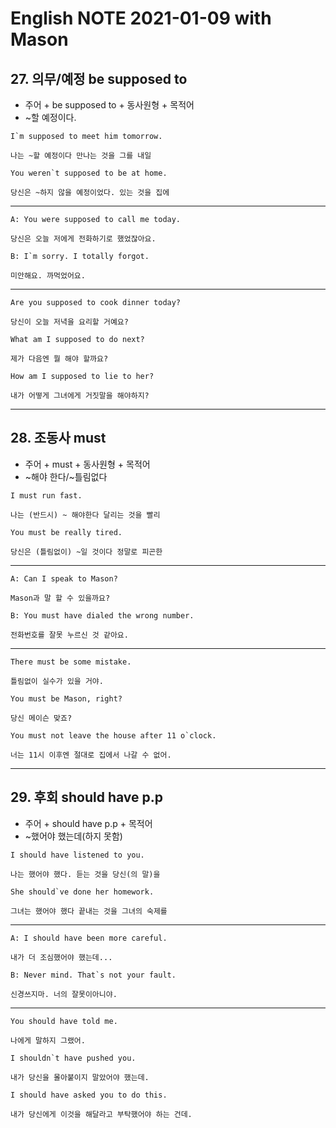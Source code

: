 # English NOTE 2021-01-09 with Mason

## 27. 의무/예정 be supposed to
- 주어 + be supposed to + 동사원형 + 목적어
- ~할 예정이다.
```
I`m supposed to meet him tomorrow.

나는 ~할 예정이다 만나는 것을 그를 내일
```
```
You weren`t supposed to be at home.

당신은 ~하지 않을 예정이었다. 있는 것을 집에
```
---
```
A: You were supposed to call me today.

당신은 오늘 저에게 전화하기로 했었잖아요.

B: I`m sorry. I totally forgot.

미안해요. 까먹었어요.
```
---
```
Are you supposed to cook dinner today?

당신이 오늘 저녁을 요리할 거예요?
```
```
What am I supposed to do next?

제가 다음엔 뭘 해야 할까요?
```
```
How am I supposed to lie to her?

내가 어떻게 그녀에게 거짓말을 해야하지?
```
---
## 28. 조동사 must
- 주어 + must + 동사원형 + 목적어
- ~해야 한다/~틀림없다
```
I must run fast.

나는 (반드시) ~ 해야한다 달리는 것을 빨리
```
```
You must be really tired.

당신은 (틀림없이) ~일 것이다 정말로 피곤한
```
---
```
A: Can I speak to Mason?

Mason과 말 할 수 있을까요?

B: You must have dialed the wrong number.

전화번호를 잘못 누르신 것 같아요.
```
---
```
There must be some mistake.

틀림없이 실수가 있을 거야.
```
```
You must be Mason, right?

당신 메이슨 맞죠?
```
```
You must not leave the house after 11 o`clock.

너는 11시 이후엔 절대로 집에서 나갈 수 없어.
```
---
## 29. 후회 should have p.p
- 주어 + should have p.p + 목적어
- ~했어야 했는데(하지 못함)
```
I should have listened to you.

나는 했어야 했다. 듣는 것을 당신(의 말)을
```
```
She should`ve done her homework.

그녀는 했어야 했다 끝내는 것을 그녀의 숙제를
```
---
```
A: I should have been more careful.

내가 더 조심했어야 했는데...

B: Never mind. That`s not your fault.

신경쓰지마. 너의 잘못이아니야.
```
---
```
You should have told me.

나에게 말하지 그랬어.
```
```
I shouldn`t have pushed you.

내가 당신을 몰아붙이지 말았어야 했는데.
```
```
I should have asked you to do this.

내가 당신에게 이것을 해달라고 부탁했어야 하는 건데.
```